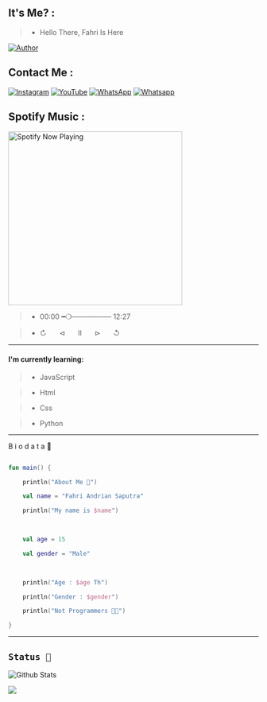 <p align="center">


</p>

## It's Me? :

> * Hello There, Fahri Is Here 

<p align="center">

<a href="https://github.com/fahrixz"><img title="Author" src="https://img.shields.io/badge/Fahri-XzCruel-blue.svg?style=for-the-badge&logo=github"></a>
 
## Contact Me :

 <a href="https://www.instagram.com/fahri.xz_" target="_blank"><img src="https://img.shields.io/badge/Instagram-%23E4405F.svg?&style=flat-square&logo=instagram&logoColor=white" alt="Instagram"></a>
<a href="https://www.youtube.com/@FXzOfficial_" target="_blank"><img src="https://img.shields.io/badge/YouTube-%231877F2.svg?&style=flat-square&logo=YouTube&logoColor=white" alt="YouTube"></a>
<a href="https://wa.me/6285769727113" target="_blank"><img src="https://img.shields.io/badge/Whatsapp-%808080.svg?&style=flat-square&logo=Whatsapp&logoColor=white" alt="WhatsApp"></a>
<a href="https://chat.whatsapp.com/Bug7b2wjHmbL525At41QLO" target="_blank"><img src="https://img.shields.io/badge/Grupo-%808080.svg?&style=flat-square&logo=whatsapp&logoColor=white" alt="Whatsapp"></a>

## Spotify Music :

<p align="center">

  <a href="https://open.spotify.com/track/bfdadf6c-de9e-468b-bbfa-ffeb7c395aec?si=Btfle_keSyysCVtV-bZvFQ&utm_source=copy-link" target="_blank"><img src="https://now-playing-on-spotify.vercel.app/api/spotify" alt="Spotify Now Playing" width="350"/></a></p>

> * 00:00 ━❍──────── 12:27 

> * ↻ㅤㅤ⊲ㅤㅤⅡㅤㅤ⊳ㅤㅤ↺ㅤ

------

#### I'm currently learning:

> * JavaScript

> * Html

> * Css

> * Python

---

 B i o d a t a 🎨

```kt

fun main() {

    println("About Me 🐾")

    val name = "Fahri Andrian Saputra"

    println("My name is $name")

    

    val age = 15

    val gender = "Male"

    

    println("Age : $age Th") 

    println("Gender : $gender")

    println("Not Programmers 👨‍💻")

}

```

---------

## ```Status 🐾```

![Github Stats](https://github-readme-stats.vercel.app/api?username=fahrixz&bg_color=100,800000,ffffff&title_color=fff&text_color=fff)

<img src="https://github-readme-stats.vercel.app/api/top-langs/?username=fahrixz&show_icons=true&theme=radical" />

</p>

<!--![github toplang](https://github-readme-stats.vercel.app/api?username=fahrixz&bg_color=100,800000,ffffff&title_color=fff&text_color=fff)-->
